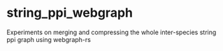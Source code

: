 # string_ppi_webgraph
Experiments on merging and compressing the whole inter-species string ppi graph using webgraph-rs
